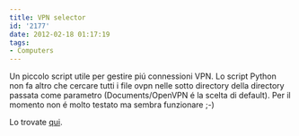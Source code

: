 ```yaml
---
title: VPN selector
id: '2177'
date: 2012-02-18 01:17:19
tags:
- Computers
---
```


Un piccolo script utile per gestire piú connessioni VPN. Lo script Python non fa altro che cercare tutti i file ovpn nelle sotto directory della directory passata come parametro (Documents/OpenVPN é la scelta di default). Per il momento non é molto testato ma sembra funzionare ;-)

Lo trovate [qui](https://github.com/alexmufatti/Scripts/tree/master/scripts "Scripts").